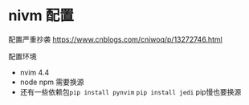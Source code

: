  #  nivm 配置



配置严重抄袭 https://www.cnblogs.com/cniwoq/p/13272746.html   

配置环境 

 * nvim 4.4
 * node npm 需要换源
 * 还有一些依赖包` pip install pynvim `    `pip install jedi`  pip慢也要换源 



